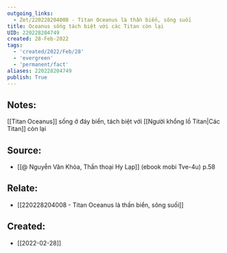 ```yaml
---
outgoing_links:
  - Zet/220228204008 - Titan Oceanus là thần biển, sông suối
title: Oceanus sống tách biệt với các Titan còn lại
UID: 220228204749
created: 28-Feb-2022
tags:
  - 'created/2022/Feb/28'
  - 'evergreen'
  - 'permanent/fact'
aliases: 220228204749
publish: True
---
```

## Notes:
[[Titan Oceanus]] sống ở đáy biển, tách biệt với [[Người khổng lồ Titan|Các Titan]] còn lại

## Source:
- [[@ Nguyễn Văn Khỏa, Thần thoại Hy Lạp]] (ebook mobi Tve-4u) p.58

## Relate:
- [[220228204008 - Titan Oceanus là thần biển, sông suối]]
## Created:
- [[2022-02-28]]
